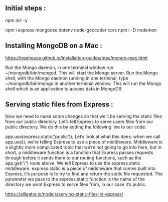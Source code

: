 ## Initial steps :

npm init -y

npm i express mongoose dotenv node-geocoder cors
npm i -D nodemon


## Installing MongoDB on a Mac :

https://treehouse.github.io/installation-guides/mac/mongo-mac.html

Run the Mongo daemon, in one terminal window run ~/mongodb/bin/mongod. This will start the Mongo server.
Run the Mongo shell, with the Mongo daemon running in one terminal, type ~/mongodb/bin/mongo in another terminal window. This will run the Mongo shell which is an application to access data in MongoDB.

## Serving static files from Express :

Now we need to make some changes so that we’ll be serving the static files from our public directory. Let’s tell Express to serve users files from our public directory. We do this by adding the following line to our code:

app.use(express.static('public'));
Let’s look at what this does: when we call app.use(), we’re telling Express to use a piece of middleware. Middleware is a slightly more complicated topic that we’re not going to go into here, but in short, a middleware function is a function that Express passes requests through before it sends them to our routing functions, such as the app.get('/') route above. We tell Express to use the express.static middleware. express.static is a piece of middleware that comes built into Express, it’s purpose is to try to find and return the static file requested. The parameter we pass to the express.static function is the name of the directory we want Express to serve files from, in our case it’s public.

https://alligator.io/nodejs/serving-static-files-in-express/